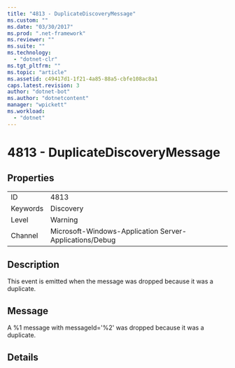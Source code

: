 ```yaml
---
title: "4813 - DuplicateDiscoveryMessage"
ms.custom: ""
ms.date: "03/30/2017"
ms.prod: ".net-framework"
ms.reviewer: ""
ms.suite: ""
ms.technology: 
  - "dotnet-clr"
ms.tgt_pltfrm: ""
ms.topic: "article"
ms.assetid: c49417d1-1f21-4a85-88a5-cbfe108ac8a1
caps.latest.revision: 3
author: "dotnet-bot"
ms.author: "dotnetcontent"
manager: "wpickett"
ms.workload: 
  - "dotnet"
---
```

# 4813 - DuplicateDiscoveryMessage
## Properties  
  
|||  
|-|-|  
|ID|4813|  
|Keywords|Discovery|  
|Level|Warning|  
|Channel|Microsoft-Windows-Application Server-Applications/Debug|  
  
## Description  
 This event is emitted when the message was dropped because it was a duplicate.  
  
## Message  
 A %1 message with messageId='%2' was dropped because it was a duplicate.  
  
## Details
